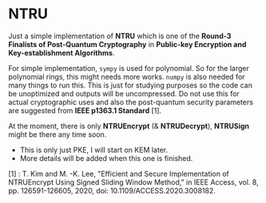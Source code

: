 # NTRU
Just a simple implementation of **NTRU** which is one of the **Round-3 Finalists of Post-Quantum Cryptography** in **Public-key Encryption and Key-establishment Algorithms**.

For simple implementation, `sympy` is used for polynomial. So for the larger polynomial rings, this might needs more works. `numpy` is also needed for many things to run this. This is just for studying purposes so the code can be unoptimized and outputs will be uncompressed. Do not use this for actual cryptographic uses and also the post-quantum security parameters are suggested from **IEEE p1363.1 Standard** [1].

At the moment, there is only **NTRUEncrypt** (& **NTRUDecrypt**), **NTRUSign** might be there any time soon.

- This is only just PKE, I will start on KEM later.
- More details will be added when this one is finished.

[1] : T. Kim and M. -K. Lee, "Efficient and Secure Implementation of NTRUEncrypt Using Signed Sliding Window Method," in IEEE Access, vol. 8, pp. 126591-126605, 2020, doi: 10.1109/ACCESS.2020.3008182.

